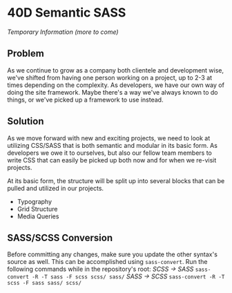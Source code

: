 40D Semantic SASS 
=================

*Temporary Information (more to come)*

Problem
-------
As we continue to grow as a company both clientele and development wise, we've shifted from having one person working on a project, up to 2-3 at times depending on the complexity. As developers, we have our own way of doing the site framework. Maybe there's a way we've always known to do things, or we've picked up a framework to use instead.

Solution
--------
As we move forward with new and exciting projects, we need to look at utilizing CSS/SASS that is both semantic and modular in its basic form. As developers we owe it to ourselves, but also our fellow team members to write CSS that can easily be picked up both now and for when we re-visit projects.

At its basic form, the structure will be split up into several blocks that can be pulled and utilized in our projects. 

* Typography
* Grid Structure
* Media Queries


SASS/SCSS Conversion
--------------------
Before committing any changes, make sure you update the other syntax's source as well. This can be accomplished using `sass-convert`. Run the following commands while in the repository's root:
*SCSS -> SASS*
`sass-convert -R -T sass -F scss scss/ sass/`
*SASS -> SCSS*
`sass-convert -R -T scss -F sass sass/ scss/`

